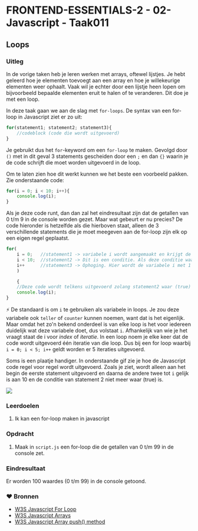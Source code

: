 # FRONTEND-ESSENTIALS-2 - 02-Javascript - Taak011

## Loops
### Uitleg

In de vorige taken heb je leren werken met arrays, oftewel lijstjes. Je hebt geleerd hoe je elementen toevoegt aan een array en hoe je willekeurige elementen weer ophaalt. Vaak wil je echter door een lijstje heen lopen om bijvoorbeeld bepaalde elementen eruit te halen of te veranderen. Dit doe je met een loop. 

In deze taak gaan we aan de slag met `for-loops`. De syntax van een for-loop in Javascript ziet er zo uit:

```js
for(statement1; statement2; statement3){
    //codeblock (code die wordt uitgevoerd)
}
```
Je gebruikt dus het `for`-keyword om een `for-loop` te maken. Gevolgd door `()` met in dit geval 3 statements gescheiden door een `;` en dan `{}` waarin je de code schrijft die moet worden uitgevoerd in de loop.

Om te laten zien hoe dit werkt kunnen we het beste een voorbeeld pakken. Zie onderstaande code:

```js
for(i = 0; i < 10; i++){
    console.log(i);
}
```
Als je deze code runt, dan dan zal het eindresultaat zijn dat de getallen van 0 t/m 9 in de console worden gezet. Maar wat gebeurt er nu precies? De code hieronder is hetzelfde als die hierboven staat, alleen de 3 verschillende statements die je moet meegeven aan de for-loop zijn elk op een eigen regel geplaatst.

```js
for(
    i = 0;   //statement1 -> variabele i wordt aangemaakt en krijgt de waarde 0. Dit gebeurt 1 keer.
    i < 10;  //statement2 -> Dit is een conditie. Als deze conditie waar (true) is dan wordt de volgende statement uitgevoerd.
    i++      //statement3 -> Ophoging. Hier wordt de variabele i met 1 opgehoogd. Daarna wordt statement2 weer uitgevoerd. 
    )

    {
    //Deze code wordt telkens uitgevoerd zolang statement2 waar (true) is.
    console.log(i); 
}  
```
:zap: De standaard is om `i` te gebruiken als variabele in loops. Je zou deze variabele ook `teller` of `counter` kunnen noemen, want dat is het eigenlijk. Maar omdat het zo'n bekend onderdeel is van elke loop is het voor iedereen duidelijk wat deze variabele doet, dus volstaat `i`. Afhankelijk van wie je het vraagt staat de i voor _index_ of _iteratie_. In een loop noem je elke keer dat de code wordt uitgevoerd één iteratie van die loop. Dus bij een for loop waarbij `i = 0; i < 5; i++` geldt worden er 5 iteraties uitgevoerd.

Soms is een plaatje handiger. In onderstaande gif zie je hoe de Javascript code regel voor regel wordt uitgevoerd. Zoals je ziet, wordt alleen aan het begin de eerste statement uitgevoerd en daarna de andere twee tot `i` gelijk is aan 10 en de conditie van statement 2 niet meer waar (true) is. 

![](img/devtools-debug-loop2.gif)

### Leerdoelen

1. Ik kan een for-loop maken in javascript

### Opdracht

1. Maak in `script.js` een for-loop die de getallen van 0 t/m 99 in de console zet.

### Eindresultaat

Er worden 100 waardes (0 t/m 99) in de console getoond. 
### :heart: Bronnen

* [W3S Javascript For Loop](https://www.w3schools.com/js/js_loop_for.asp)
* [W3S Javascript Arrays](https://www.w3schools.com/js/js_arrays.asp)  
* [W3S Javascript Array push() method](https://www.w3schools.com/jsref/jsref_push.asp)
